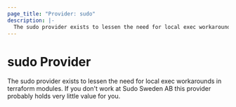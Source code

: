 ```yaml
---
page_title: "Provider: sudo"
description: |-
  The sudo provider exists to lessen the need for local exec workarounds.
---
```


# sudo Provider

The sudo provider exists to lessen the need for local exec workarounds in terraform modules. If you don't work at Sudo Sweden AB this provider probably holds very little value for you.
